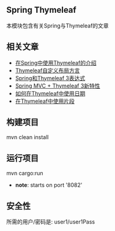 ## Spring Thymeleaf

本模块包含有关Spring与Thymeleaf的文章

## 相关文章

+ [在Spring中使用Thymeleaf的介绍](docs/在Spring中使用Thymeleaf的介绍.md)
+ [Thymeleaf自定义布局方言](docs/Thymeleaf自定义布局方言.md)
+ [Spring和Thymeleaf 3表达式](docs/Spring和Thymeleaf3表达式.md)
+ [Spring MVC + Thymeleaf 3新特性](docs/SpringMVC+Thymeleaf3新特性.md)
+ [如何在Thymeleaf中使用日期](docs/如何在Thymeleaf中使用日期.md)
+ [在Thymeleaf中使用片段](docs/在Thymeleaf中使用片段.md)

## 构建项目

mvn clean install

## 运行项目

mvn cargo:run

- **note**: starts on port '8082'

## 安全性

所需的用户/密码是: user1/user1Pass